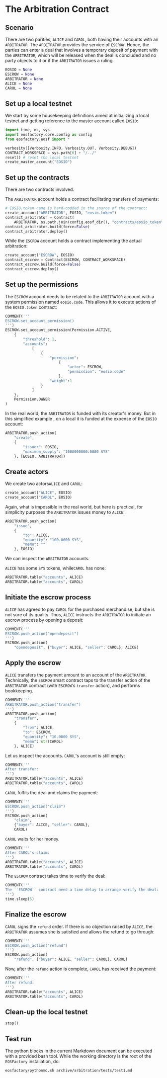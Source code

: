 # The Arbitration Contract

## Scenario

There are two parities, `ALICE` and `CAROL`, both having their accounts with an `ARBITRATOR`. The `ARBITRATOR` provides the service of `ESCROW`. Hence, the parties can enter a deal that involves a temporary deposit of payment with the `ARBITRATOR`, which will be released when the deal is concluded and no party objects to it or if the `ARBITRATOR` issues a ruling.

```python
EOSIO = None
ESCROW = None
ARBITRATOR = None
ALICE = None
CAROL = None
```

## Set up a local testnet

We start by some housekeeping definitions aimed at initializing a local testnet and getting reference to the master account called `EOSIO`:

```python
import time, os, sys
import eosfactory.core.config as config
from eosfactory.eosf import *

verbosity([Verbosity.INFO, Verbosity.OUT, Verbosity.DEBUG])
CONTRACT_WORKSPACE = sys.path[0] + "/../"
reset() # reset the local testnet
create_master_account("EOSIO")
```

## Set up the contracts

There are two contracts involved.

The `ARBITRATOR` account holds a contract facilitating transfers of payments:

```python
# EOSIO.token name is hard-codded in the source of the contract:
create_account("ARBITRATOR", EOSIO, "eosio.token")
contract_arbitrator = Contract(
    ARBITRATOR, os.path.join(config.eosf_dir(), "contracts/eosio_token"))
contract_arbitrator.build(force=False)
contract_arbitrator.deploy()
```

While the `ESCROW` account holds a contract implementing the actual arbitration:
```python
create_account("ESCROW", EOSIO)
contract_escrow = Contract(ESCROW, CONTRACT_WORKSPACE)
contract_escrow.build(force=False)
contract_escrow.deploy()
```

## Set up the permissions

The `ESCROW` account needs to be related to the `ARBITRATOR` account with a system permission named `eosio.code`. This allows it to execute actions of the `EOSIO.token` contract:

```python
COMMENT('''
ESCROW.set_account_permission()
''')
ESCROW.set_account_permission(Permission.ACTIVE,
    {
        "threshold": 1,
        "accounts": 
            [
                {
                    "permission": 
                        {
                            "actor": ESCROW,
                            "permission": "eosio.code"
                        },
                    "weight":1
                }
            ]
    },
    Permission.OWNER
)
```

In the real world, the `ARBITRATOR` is funded with its creator's money. But in this simplified example , on a local it is funded at the expense of the `EOSIO` account:

```python
ARBITRATOR.push_action(
    "create", 
    {
        "issuer": EOSIO, 
        "maximum_supply": "1000000000.0000 SYS"
    }, [EOSIO, ARBITRATOR])
```

## Create actors

We create two actors`ALICE` and `CAROL`:

```python
create_account("ALICE", EOSIO)
create_account("CAROL", EOSIO)
```

Again, what is impossible in the real world, but here is practical, for simplicity purposes the `ARBITRATOR` issues money to `ALICE`:

```python
ARBITRATOR.push_action(
    "issue", 
    {
        "to": ALICE, 
        "quantity": "100.0000 SYS", 
        "memo": ""
    }, EOSIO)
```

We can inspect the `ARBITRATOR` accounts.

`ALICE` has some `SYS` tokens, while`CAROL` has none:

```python
ARBITRATOR.table("accounts", ALICE)
ARBITRATOR.table("accounts", CAROL)
```

## Initiate the escrow process

`ALICE` has agreed to pay `CAROL` for the purchased merchandise, but she is not sure of its quality. Thus, `ALICE` instructs the `ARBITRATOR` to initiate an escrow process by opening a deposit:

```python
COMMENT('''
ESCROW.push_action("opendeposit")
''')
ESCROW.push_action(
    "opendeposit", {"buyer": ALICE, "seller": CAROL}, ALICE)
```

## Apply the escrow

`ALICE` transfers the payment amount to an account of the `ARBITRATOR`. Technically, the `ESCROW` smart contract taps to the transfer action of the `ARBITRATOR` contract (with `ESCROW`'s `transfer` action), and performs bookkeeping.

```python
COMMENT('''
ARBITRATOR.push_action("transfer")
''')
ARBITRATOR.push_action(
    "transfer", 
    {
        "from": ALICE, 
        "to": ESCROW, 
        "quantity": "10.0000 SYS", 
        "memo": str(CAROL)
    }, ALICE)
```

Let us inspect the accounts. `CAROL`'s account is still empty:

```python
COMMENT('''
After transfer:
''')
ARBITRATOR.table("accounts", ALICE)
ARBITRATOR.table("accounts", CAROL)
```

`CAROL` fulfils the deal and claims the payment:

```python
COMMENT('''
ESCROW.push_action("claim")
''')
ESCROW.push_action(
    "claim", 
    {"buyer": ALICE, "seller": CAROL}, 
    CAROL)
```

`CAROL` waits for her money.

```python
COMMENT('''
After CAROL's claim:
''')
ARBITRATOR.table("accounts", ALICE)
ARBITRATOR.table("accounts", CAROL)
```

The `ESCROW` contract takes time to verify the deal:

```python
COMMENT('''
The ``ESCROW`` contract need a time delay to arrange verify the deal:
''')
time.sleep(5)
```

## Finalize the escrow

`CAROL` signs the `refund` order. If there is no objection raised by `ALICE`, the `ARBITRATOR` assumes she is satisfied and allows the refund to go through:

```python
COMMENT('''
ESCROW.push_action("refund")
''')
ESCROW.push_action(
    "refund", {"buyer": ALICE, "seller": CAROL}, CAROL)
```

Now, after the `refund` action is complete, `CAROL` has received the payment:
```python
COMMENT('''
After refund:
''')
ARBITRATOR.table("accounts", ALICE)
ARBITRATOR.table("accounts", CAROL)
```

## Clean-up the local testnet

```python
stop()
```

## Test run

The python blocks in the current Markdown document can be executed with a provided bash tool. While the working directory is the root of the `EOSFactory` installation, do:

```bash
eosfactory/pythonmd.sh archive/arbitration/tests/test1.md
```
